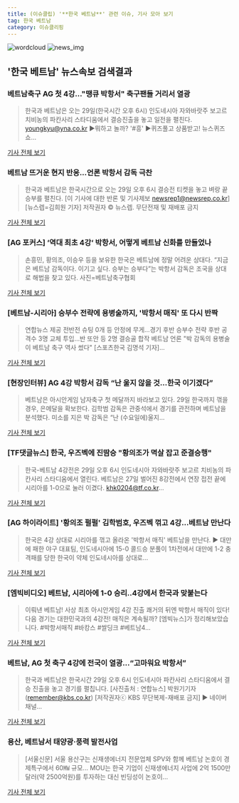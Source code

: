 ```yaml
---
title: (이슈클립) '**한국 베트남**' 관련 이슈, 기사 모아 보기
tag: 한국 베트남
category: 이슈클리핑
---
```

![wordcloud](https://s3.ap-northeast-2.amazonaws.com/lyrics101-wordcloud/2018-08-28-1535400973.png)
![news_img](https://user-images.githubusercontent.com/42597476/44507050-1206f400-a6e4-11e8-8d98-7ffbfebb353f.png)
## **'**한국 베트남**'** 뉴스속보 검색결과
### 베트남축구 AG 첫 4강…"땡큐 박항서" 축구팬들 거리서 열광

>한국과 베트남은 오는 29일(한국시간 오후 6시) 인도네시아 자와바랏주 보고르 치비농의 파칸사리 스타디움에서 결승진출을 놓고 일전을 펼친다. youngkyu@yna.co.kr ▶뭐하고 놀까? '#흥' ▶퀴즈풀고 상품받고! 뉴스퀴즈쇼...

<a href="http://app.yonhapnews.co.kr/YNA/Basic/SNS/r.aspx?c=AKR20180828002400084&did=1195m" target="_blank">기사 전체 보기</a>

### 베트남 뜨거운 현지 반응...언론 박항서 감독 극찬

>한국과 베트남은 한국시간으로 오는 29일 오후 6시 결승전 티켓을 놓고 벼랑 끝 승부를 펼친다. [이 기사에 대한 반론 및 기사제보 newsrep1@newsrep.co.kr] [뉴스렙=김희원 기자] 저작권자 © 뉴스렙. 무단전재 및 재배포 금지

<a href="http://www.newsrep.co.kr/news/articleView.html?idxno=57237" target="_blank">기사 전체 보기</a>

### [AG 포커스] ‘역대 최초 4강‘ 박항서, 어떻게 베트남 신화를 만들었나

>손흥민, 황의조, 이승우 등을 보유한 한국은 베트남에 정말 어려운 상대다. “지금은 베트남 감독이다. 이기고 싶다. 승부는 승부다”는 박항서 감독은 조국을 상대로 해법을 찾고 있다. 사진=베트남축구협회

<a href="http://www.sportalkorea.com/news/view.php?gisa_uniq=2018082802093916&section_code=10&cp=se&gomb=1" target="_blank">기사 전체 보기</a>

### [베트남-시리아] 승부수 전략에 용병술까지, '박항서 매직' 또 다시 반짝

>연합뉴스 제공 전반전 슈팅 0개 등 안정에 무게…경기 후반 승부수 전략 후반 공격수 3명 교체 투입…반 또안 등 2명 결승골 합작 베트남 언론 "박 감독의 용병술이 베트남 축구 역사 썼다" [스포츠한국 김명석 기자]...

<a href="http://sports.hankooki.com/lpage/soccer/201808/sp2018082805002698040.htm" target="_blank">기사 전체 보기</a>

### [현장인터뷰] AG 4강 박항서 감독 “난 울지 않을 것…한국 이기겠다”

>베트남은 아시안게임 남자축구 첫 메달까지 바라보고 있다. 29일 한국까지 꺾을 경우, 은메달을 확보한다. 김학범 감독은 관중석에서 경기를 관전하며 베트남을 분석했다. 미소를 지은 박 감독은 “난 (수요일에)울지...

<a href="http://sports.mk.co.kr/view.php?year=2018&no=538765" target="_blank">기사 전체 보기</a>

### [TF댓글뉴스] 한국, 우즈벡에 진땀승 "황의조가 멱살 잡고 준결승행"

>한국-베트남 4강전은 29일 오후 6시 인도네시아 자와바랏주 보고르 치비농의 파칸사리 스타디움에서 열린다. 베트남은 27일 벌어진 8강전에서 연장 접전 끝에 시리아를 1-0으로 눌러 이겼다. khk0204@tf.co.kr...

<a href="http://news.tf.co.kr/read/soccer/1731795.htm" target="_blank">기사 전체 보기</a>

### [AG 하이라이트] '황의조 펄펄' 김학범호, 우즈벡 꺾고 4강…베트남 만난다

>한국은 4강 상대로 시리아를 꺾고 올라온 '박항서 매직' 베트남을 만난다. ▶ 대만에 패한 야구 대표팀, 인도네시아에 15-0 콜드승 분풀이 1차전에서 대만에 1-2 충격패를 당한 한국이 약체 인도네시아를 상대로...

<a href="http://www.xportsnews.com/?ac=article_view&entry_id=1012603" target="_blank">기사 전체 보기</a>

### [엠빅비디오] 베트남, 시리아에 1-0 승리..4강에서 한국과 맞붙는다

>이뤄낸 베트남! 사상 최초 아시안게임 4강 진출 쾌거의 뒤엔 박항서 매직이 있다! 다음 경기는 대한민국과의 4강전! 매직은 계속될까? [엠빅뉴스]가 정리해보았습니다. #박항서매직 #바캉스 #쌀딩크 #베트남4...

<a href="http://imnews.imbc.com/n_newssas/fullmovie/fullmovie02/4788635_16727.html" target="_blank">기사 전체 보기</a>

### 베트남, AG 첫 축구 4강에 전국이 열광…“고마워요 박항서”

>한국과 베트남은 한국시간 29일 오후 6시 인도네시아 파칸사리 스타디움에서 결승 진출을 놓고 경기를 펼칩니다. [사진출처 : 연합뉴스] 박원기기자 (remember@kbs.co.kr) [저작권자ⓒ KBS 무단복제-재배포 금지] ▶ 네이버 채널...

<a href="http://news.kbs.co.kr/news/view.do?ncd=4030232&ref=A" target="_blank">기사 전체 보기</a>

### 용산, 베트남서 태양광·풍력 발전사업

>[서울신문] 서울 용산구는 신재생에너지 전문업체 SPV와 함께 베트남 논호이 경제특구에서 60㎿ 규모... MOU는 한국 기업이 신재생에너지 사업에 2억 1500만 달러(약 2500억원)를 투자하는 대신 빈딩성이 논호이...

<a href="http://www.seoul.co.kr/news/newsView.php?id=20180828014026&wlog_tag3=naver" target="_blank">기사 전체 보기</a>


